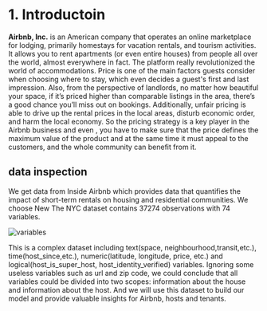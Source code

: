 # 1. Introductoin

**Airbnb, Inc.** is an American company that operates an online marketplace for lodging, primarily
homestays for vacation rentals, and tourism activities. It allows you to rent apartments (or even
entire houses) from people all over the world, almost everywhere in fact. The platform really
revolutionized the world of accommodations. Price is one of the main factors guests consider when
choosing where to stay, which even decides a guest's first and last impression. Also, from the
perspective of landlords, no matter how beautiful your space, if it’s priced higher than comparable
listings in the area, there’s a good chance you’ll miss out on bookings. Additionally, unfair pricing is
able to drive up the rental prices in the local areas, disturb economic order, and harm the local
economy. So the pricing strategy is a key player in the Airbnb business and even , you have to
make sure that the price defines the maximum value of the product and at the same time it must
appeal to the customers, and the whole community can benefit from it.
## data inspection
We get data from Inside Airbnb which provides data that quantifies the impact of short-term rentals
on housing and residential communities. We choose New The NYC dataset contains 37274 observations with 74 variables. 




![variables](http://m.qpic.cn/psc?/V13deus81tRRMD/45NBuzDIW489QBoVep5mcYYCpg8M.OCMxX4iLowMhOPgWwBe8hYBEobq2uByMc0Mx2tCyl.*1PrR8GiaeF7n4RelJfP0ms26822YYXmeSFc!/b&bo=TwTHAQAAAAADJ48!&rf=viewer_4)


This is a complex dataset including text(space, neighbourhood,transit,etc.), time(host_since,etc.), numeric(latitude, longitude, price, etc.) and logical(host_is_super_host, host_identity_verified) variables. Ignoring some useless variables such as url and zip code, we could conclude that all variables could be divided into two scopes:
information about the house and information about the host. And we will use this dataset to build our
model and provide valuable insights for Airbnb, hosts and tenants.
